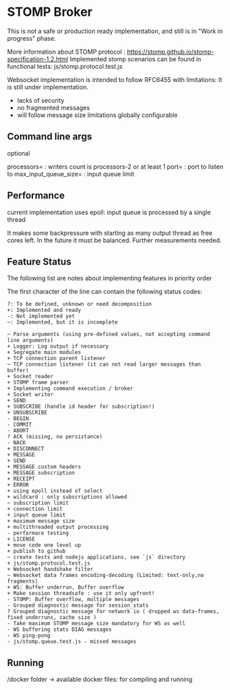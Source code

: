 STOMP Broker
============

This is not a safe or production ready implementation,
and still is in "Work in progress" phase.

More information about STOMP protocol : https://stomp.github.io/stomp-specification-1.2.html
Implemented stomp scenarios can be found in functional tests: js/stomp.protocol.test.js

Websocket implementation is intended to follow RFC6455 with limitations:
It is still under implementation.
- lacks of security
- no fragmented messages
- will follow message size limitations globally configurable

Command line args
-----------------

optional

processors=<num>            : writers count is processors-2 or at least 1
port=<num>                  : port to listen to
max_input_queue_size=<num>  : input queue limit

Performance
-----------

current implementation uses epoll:
input queue is processed by a single thread

It makes some backpressure with starting as many output thread as free cores left.
In the future it must be balanced.
Further measurements needed.

Feature Status
--------------

The following list are notes about implementing features in priority order

The first character of the line can contain the following status codes:

```
?: To be defined, unknown or need decomposition
+: Implemented and ready
-: Not implemented yet
~: Implemented, but it is incomplete
```


```
~ Parse arguments (using pre-defined values, not accepting command line arguments)
+ Logger: Log output if necessary
+ Segregate main modules
+ TCP connection parent listener
~ TCP connection listener (it can not read larger messages than buffer)
+ Socket reader
+ STOMP frame parser
+ Implementing command execution / broker
+ Socket writer
+ SEND
+ SUBSCRIBE (handle id header for subscription!)
+ UNSUBSCRIBE
- BEGIN
- COMMIT
- ABORT
? ACK (missing, no persistance)
- NACK
+ DISCONNECT
+ MESSAGE
+ SEND
+ MESSAGE custom headers
+ MESSAGE subscription
+ RECEIPT
+ ERROR
+ using epoll instead of select
+ wildcard : only subscriptions allowed
~ subscription limit
+ connection limit
+ input queue limit
+ maximum message size
+ multithreaded output processing
- performace testing
+ LICENSE
+ move code one level up
+ publish to github
~ create tests and nodejs applications, see `js` directory
+ js/stomp.protocol.test.js
+ Websocket handshake filter
~ Websocket data frames encoding-decoding (Limited: text-only,no fragments)
+ WS: Buffer underrun, Buffer overflow
+ Make session threadsafe : use it only upfront!
- STOMP: Buffer overflow, multiple messages
- Grouped diagnostic message for session_stats
? Grouped diagnostic message for network io ( dropped ws data-frames, fixed underruns, cache size )
- Take maximum STOMP message size mandatory for WS as well
- WS buffering stats DIAG messages
- WS ping-pong
- js/stomp.queue.test.js - missed messages
```

Running
-------

/docker folder -> available docker files: for compiling and running

